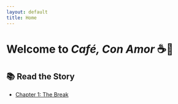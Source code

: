 ```yaml
---
layout: default
title: Home
---
```


# Welcome to *Café, Con Amor* ☕💖

## 📚 Read the Story
- [Chapter 1: The Break](./2025/06/10/chapter-1.html)
